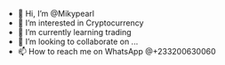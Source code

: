 - 👋 Hi, I’m @Mikypearl
- 👀 I’m interested in Cryptocurrency 
- 🌱 I’m currently learning trading 
- 💞️ I’m looking to collaborate on ...
- 📫 How to reach me on WhatsApp @+233200630060

<!---
Mikypearl/Mikypearl is a ✨ special ✨ repository because its `README.md` (this file) appears on your GitHub profile.
You can click the Preview link to take a look at your changes.
--->
